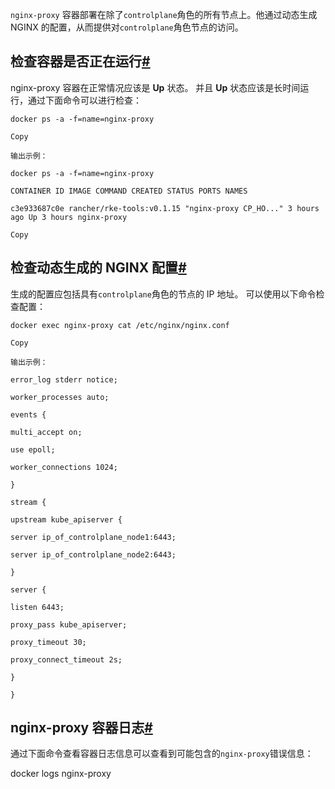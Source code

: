 `nginx-proxy` 容器部署在除了`controlplane`角色的所有节点上。他通过动态生成 NGINX 的配置，从而提供对`controlplane`角色节点的访问。

## 检查容器是否正在运行[#](https://docs.rancher.cn/docs/rancher2.5/troubleshooting/kubernetes-components/nginx-proxy/_index#%E6%A3%80%E6%9F%A5%E5%AE%B9%E5%99%A8%E6%98%AF%E5%90%A6%E6%AD%A3%E5%9C%A8%E8%BF%90%E8%A1%8C "Direct link to heading")

nginx-proxy 容器在正常情况应该是 **Up** 状态。 并且 **Up** 状态应该是长时间运行，通过下面命令可以进行检查：

```
docker ps -a -f=name=nginx-proxy

Copy

输出示例：

docker ps -a -f=name=nginx-proxy

CONTAINER ID IMAGE COMMAND CREATED STATUS PORTS NAMES

c3e933687c0e rancher/rke-tools:v0.1.15 "nginx-proxy CP_HO..." 3 hours ago Up 3 hours nginx-proxy

Copy
```

## 检查动态生成的 NGINX 配置[#](https://docs.rancher.cn/docs/rancher2.5/troubleshooting/kubernetes-components/nginx-proxy/_index#%E6%A3%80%E6%9F%A5%E5%8A%A8%E6%80%81%E7%94%9F%E6%88%90%E7%9A%84-nginx-%E9%85%8D%E7%BD%AE "Direct link to heading")

生成的配置应包括具有`controlplane`角色的节点的 IP 地址。 可以使用以下命令检查配置：

```
docker exec nginx-proxy cat /etc/nginx/nginx.conf

Copy

输出示例：

error_log stderr notice;

worker_processes auto;

events {

multi_accept on;

use epoll;

worker_connections 1024;

}

stream {

upstream kube_apiserver {

server ip_of_controlplane_node1:6443;

server ip_of_controlplane_node2:6443;

}

server {

listen 6443;

proxy_pass kube_apiserver;

proxy_timeout 30;

proxy_connect_timeout 2s;

}

}

```


## nginx-proxy 容器日志[#](https://docs.rancher.cn/docs/rancher2.5/troubleshooting/kubernetes-components/nginx-proxy/_index#nginx-proxy-%E5%AE%B9%E5%99%A8%E6%97%A5%E5%BF%97 "Direct link to heading")

通过下面命令查看容器日志信息可以查看到可能包含的`nginx-proxy`错误信息：

docker logs nginx-proxy

